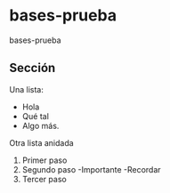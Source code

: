 # bases-prueba
bases-prueba

## Sección 
Una lista:
- Hola
- Qué tal
- Algo más.

Otra lista anidada
1. Primer paso
2. Segundo paso
   	-Importante
   	-Recordar
4. Tercer paso
